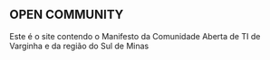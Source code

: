 ## OPEN COMMUNITY ##

Este é o site contendo o Manifesto da Comunidade Aberta de TI de Varginha e da região do Sul de Minas
